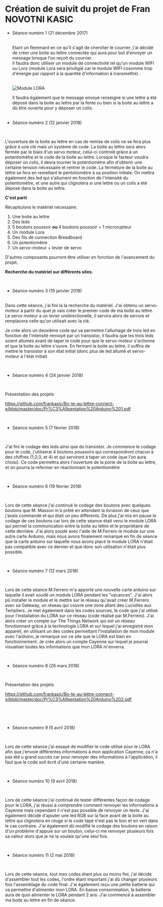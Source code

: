 <h1> Création de suivit du projet de Fran NOVOTNI KASIC </h1>

<ul> <li> Séance numéro 1 (21 décembre 2017) </li>
</br>

<p>Etant un flemmard en ce qu'il s'agit de chercher le courrier, j'ai décidé de créer une boite au lettre connectée qui aura pour but
d'envoyer un message lorsque l'on reçoit du courrier. </br>Il faudra donc utiliser un module de connectivité tel qu'un module WIFI ou Lora (module Lora sera priviligié car le module WIFI cosomme trop d'énergie par rapport à la quantité d'information à transmettre) .</p><br>

<img src="https://encrypted-tbn0.gstatic.com/images?q=tbn:ANd9GcTLZkSWdXVmQdTaTTETlZKux6ojXKBVzKE4rEyHgbqocj2zRL4W" title="Module LORA" align="center" >

</br>

<p>Il faudra également que le message envoyé renseigne si une lettre a été déposé dans la boite au lettre par la fente ou bien si la boite au lettre a dû être ouverte pour y déposer un colis. </p>
</br>

<li> Séance numéro 2 (12 janvier 2018) </li> </ul>
</br>

<p>L'ouverture de la boite au lettre en cas de remise de colis ne se fera plus grâce à une clé mais un système de code. La boite au lettre sera alors fermée par le biais d'un servo moteur, celui-ci controlé grâce à un potentiomètre et le code de la boite au lettre. Lorsque le facteur voudra déposer un colis, il devra tourner le potentiomètre afin d'obtenir une certaine tension nécessaire et rentrer le code. La fermeture de la boite au lettre se fera en remettant le pentotiomètre à sa position initiale.
On mettra également des led qui s'allument en fonction de l'intensité du potentiomètre, et une autre qui clignotera si une lettre ou un colis a été déposé dans la boite au lettre.</p>

<strong> C'est parti </strong>

Récapitulons le matériel nécessaire:
<ol> <li> Une boite au lettre </li>
<li> Des leds </li>
<li> 5 boutons poussoir <strong> ou </strong> 4 boutons poussoir + 1 microrupteur </li>
<li> Un module Lora </li>
<li> Des fils de connection Breadboard </li>
<li> Un potentiomètre </li>
<li> Un servo-moteur + levier de servo</li>
</ol>

<p>D'autres composants pourront être utiliser en fonction de l'avancement du projet.

<strong> Recherche du matériel sur différents sites. </strong></p>
</br>

<ul> <li> Séance numéro 3 (19 janvier 2018) </li>
</br></ul>

<p>Dans cette séance, j'ai fini la la recherche du matériel. J'ai obtenu un servo-moteur à partir du quel je vais créer le premier code de ma boite au lettre. Le servo moteur a un levier unidirectionelle, il servira alors de serrure et remplacera celle qu'on utilisait avec la clé.</p>
<p>Je crée alors un deuxième code qui va permettre l'allumage de trois led en fonction de l'intensité renvoyé par un transistor, il faudra que les trois leds soient allumés avant de taper le code pour que le servo-moteur s'actionne et que la boite au lettre s'ouvre. En fermant la boite au lettre, il suffira de mettre le transistor à son état initial (donc plus de led allumé et servo-moteur à l'état initial)</p>

</br>
<ul> <li> Séance numéro 4 (24 janvier 2018) </li></ul>
</br>

<p>Présentation des projets

<https://github.com/frankasic/Bo-te-au-lettre-connect-e/blob/master/doc/Pr%C3%A9sentation%20Arduino%201.pdf></p>
</br>


<ul> <li> Séance numéro 5 (7 février 2018) </li></ul>
</br>

<p>J'ai fini le codage des leds ainsi que du transistor. Je commence le codage pour le code, j'utiliserai 4 boutons poussoirs qui correspondront chacun à des chiffres (1;2;3, et 4) et qui serviront à taper un code (que l'on aura choisi). Ce code permettra alors l'ouverture de la porte de la boite au lettre, et on pourra la refermer en réactionnant le potentiomètre</p>

</br>
<ul><li> Séance numéro 6 (19 février 2018)</li></ul>
</br>

<p>Lors de cette séance j'ai continué le codage des boutons avec quelques boutons que M. Masson m'a prété en attendant la livraison de ceux que j'avais commandé et qui était un peu différents. De plus j'ai mis en pause le codage de ces boutons car lors de cette séance était venu le module LORA qui permet la communication entre la boite au lettre et le propriétaire de cette dernière. J'ai alors soudé avec l'aide de M.Ferrero le module sur une autre carte Arduino, mais nous avons finalement remarqué en fin de séance que la carte arduino sur laquelle nous avons placé le module LORA n'était pas compatible avec ce dernier et que donc son utilisation n'était plus possible. </p>

</br>
<ul><li> Séance numéro 7 (12 mars 2018)</li></ul>
</br>


<p> Lors de cette séance M.Ferrero m'a apporté une nouvelle carte arduino sur laquelle il avait soudé un module LORA pendant les "vacances".
  J'ai alors pû installer le module et le mettre sur le réseau qu'avait créer M.Ferrero avec sa Gateway, un réseau qui couvre une zone allant des Luciolles aux Templiers. Je met également dans les codes sources, le code que j'ai utilisé pour l'installation du LORA sur ce réseau (code réalisé par M.Ferrero). J'ai alors créer un compte sur The Things Network qui est un réseau fonctionnant grâce à la technologie LORA et sur lequel j'ai enregistré mon appareil, en utilisant un des codes permettant l'installation de mon module avec l'arduino, je remarque sur ce site que le LORA est bien en fonctionnement. Je crée alors un compte Cayenne sur lequel je pourrai visualiser toutes les informations que mon LORA m'enverra. </p>
  
 </br>
<ul><li> Séance numéro 8 (26 mars 2018)</li></ul>
</br>


<p>Présentation des projets

<https://github.com/frankasic/Bo-te-au-lettre-connect-e/blob/master/doc/Pr%C3%A9sentation%20Arduino%202.pdf></p>
</br>
  
  
  
  
 </br>
 <ul><li> Séance numéro 9 (5 avril 2018)</li></ul>
 </br>
 
<p>Lors de cette séance j'ai essayé de modifier le code utilisé pour le LORA afin que j'envoie différentes informations à mon application Cayenne, ça n'a pas été u grand succès car pour renvoyer des informations à l'application, il faut que le code soit écrit d'une certaine manière.</p>

 </br>
 <ul><li> Séance numéro 10 (9 avril 2018)</li></ul>
 </br>
 
 <p> Lors de cette séance j'ai continué de tester différentes façon de codage pour le LORA, j'ai réussi à comprendre comment renvoyer les informations à Cayenne mais cependant il n'est pas possible de renvoyer un texte. J'ai également décidé d'ajouter une led RGB sur la face avant de la boite au lettre qui clignotera en rouge si le code tapé n'est pas le bon et en vert dans le cas contraire. J'ai également dû modifié le codage des boutons en raison d'un problème d'appuie sur un bouton, celui-ci me renvoyer plusieurs fois sa valeur alors que je ne la voulais qu'une seul fois.</p>
 
 </br>
  <ul><li> Séance numéro 11 (2 mai 2018)</li></ul>
 </br>
 
 <p> Lors de cette séance, tout mes codes étant plus ou moins fini, j'ai décidé d'assembler tout les codes, l'ordre étant important j'ai dû changer plusieurs fois l'assemblage du code final. J'ai également reçu une petite batterie qui va permettre d'alimenter mon LORA. En basse consommation, la batterie aura de quoi alimenter le LORA pendant 2 ans. J'ai commencé à assembler ma boite au lettre en fin de séance.</p>
 
 
 
 
 
 
